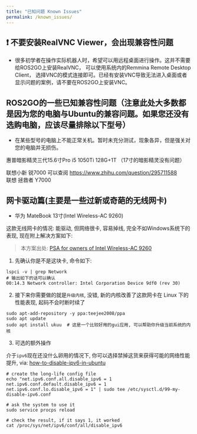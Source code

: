 ```yaml
---
title: "已知问题 Known Issues"
permalink: /known_issues/
---
```


## :heavy_exclamation_mark: 不要安装RealVNC Viewer，会出现兼容性问题  
- 很多初学者在操作实际机器人时，希望可以用远程桌面进行操作。这并不需要给ROS2GO上安装RealVNC， 可以使用系统内的Remmina Remote Desktop Client， 选择VNC的模式连接即可。已经有安装VNC导致无法进入桌面或者显示问题的案例，请不要在ROS2GO上安装VNC。

## ROS2GO的一些已知兼容性问题（注意此处大多数都是因为您的电脑与Ubuntu的兼容问题。如果您还没有选购电脑，应该尽量排除以下型号）

- 在某些型号的电脑上不能正常关机。暂时未充分测试，现象各异，但是强关对您的电脑并无损伤。

惠普暗影精灵三代15.6寸Pro i5 1050Ti 128G+1T  （17寸的暗影精灵没有问题）  

联想小新 锐7000 可以查阅 https://www.zhihu.com/question/295711588  
联想 拯救者  Y7000  

## 网卡驱动篇(主要是一些过新或奇葩的无线网卡)

- 华为 MateBook 13寸(Intel Wireless-AC 9260)

这款无线网卡的情况: 能驱动, 但网络很卡, 容易掉线, 完全不如Windows系统下的表现, 现在附上解决方案如下: 

> 本方案出处: [PSA for owners of Intel Wireless-AC 9260
](https://www.reddit.com/r/Ubuntu/comments/a61qq1/psa_for_owners_of_intel_wirelessac_9260/)

1. 先确认你是不是这块卡, 命令如下:

```shell
lspci -v | grep Network
# 输出如下的话可以确认
00:14.3 Network controller: Intel Corporation Device 9df0 (rev 30)
```

2. 接下来你需要做的就是`升级内核`, 没错, 新的内核改善了这款网卡在 Linux 下的性能表现, 起码不会时断时续了

```shell
sudo apt-add-repository -y ppa:teejee2008/ppa
sudo apt update
sudo apt install ukuu  # 这是一个比较好用的gui应用, 可以帮助你升级当前系统的内核
```

3. 可选的额外操作

介于`ipv6`现在还没什么卵用的情况下, 你可以选择禁掉这货来获得可能的网络性能提升, via: [how-to-disable-ipv6-in-ubuntu](https://www.neuraldump.net/2016/11/how-to-disable-ipv6-in-ubuntu-16-04-xenial-xerus/#comment-22453)

```shell
# create the long-life config file
echo "net.ipv6.conf.all.disable_ipv6 = 1
net.ipv6.conf.default.disable_ipv6 = 1
net.ipv6.conf.lo.disable_ipv6 = 1" | sudo tee /etc/sysctl.d/99-my-disable-ipv6.conf

# ask the system to use it
sudo service procps reload

# check the result, if it says 1, it worked
cat /proc/sys/net/ipv6/conf/all/disable_ipv6
```
